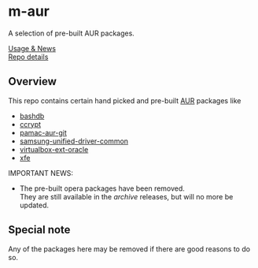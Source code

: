 # m-aur
A selection of pre-built AUR packages.

[Usage & News](../../../m-repo-info/blob/master/README.md)<br>
[Repo details](../../../m-more/releases)

## Overview
This repo contains certain hand picked and pre-built [AUR](https://aur.archlinux.org/packages) packages like
  - [bashdb](https://aur.archlinux.org/packages/bashdb)
  - [ccrypt](https://aur.archlinux.org/packages/ccrypt)
  - [pamac-aur-git](https://aur.archlinux.org/packages/pamac-aur-git)
  - [samsung-unified-driver-common](https://aur.archlinux.org/packages/samsung-unified-driver-common)
  - [virtualbox-ext-oracle](https://aur.archlinux.org/packages/virtualbox-ext-oracle)
  - [xfe](https://aur.archlinux.org/packages/xfe)

IMPORTANT NEWS:<br>
- The pre-built opera packages have been removed.<br>
  They are still available in the *archive* releases, but will no more be updated.

## Special note
Any of the packages here may be removed if there are good reasons to do so.
